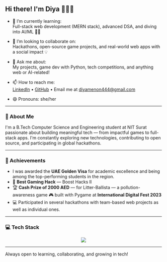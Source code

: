 ## Hi there! I'm Diya 👩🏻‍💻

- 🌱 I’m currently learning:  
  Full-stack web development (MERN stack), advanced DSA, and diving into AI/ML 🌱🤖

- 👯 I’m looking to collaborate on:  
  Hackathons, open-source game projects, and real-world web apps with a social impact 💡
  
- 💬 Ask me about:  
  My projects, game dev with Python, tech competitions, and anything web or AI-related!
  
- 📫 How to reach me:  
  [LinkedIn](https://www.linkedin.com/in/diya-satish-kumar-02149b306/) • [GitHub](https://github.com/DiyaMenon) • Email me at diyamenon444@gmail.com

- 😄 Pronouns: she/her


---

### 📌 About Me

I'm a B.Tech Computer Science and Engineering student at NIT Surat passionate about building meaningful tech — from impactful games to full-stack apps. I'm constantly exploring new technologies, contributing to open source, and participating in global hackathons.

---

### 🏅 Achievements
- I was awarded the **UAE Golden Visa** for academic excellence and being among the top-performing students in the region.
- 🥇 **Best Gaming Hack** — Boost Hacks II  
- 🏆 **Cash Prize of 2000 AED** — for Litter-Ballista — a pollution-awareness game 🎮 built with Pygame at **International Digital Fest 2023**  
- 💻 Participated in several hackathons with team-based web projects as well as individual ones. 

---

### 💻 Tech Stack

<div align="center">
  
  <img src="https://skillicons.dev/icons?i=html,css,js,python,c,cpp,mysql" />
  
</div>

---


Always open to learning, collaborating, and growing in tech!

<!--
**DiyaMenon/DiyaMenon** is a ✨ _special_ ✨ repository because its `README.md` (this file) appears on your GitHub profile.

Here are some ideas to get you started:

- 🔭 I’m currently working on ...
- 🌱 I’m currently learning ...
- 👯 I’m looking to collaborate on ...
- 🤔 I’m looking for help with ...
- 💬 Ask me about ...
- 📫 How to reach me: ...
- 😄 Pronouns: ...
- ⚡ Fun fact: ...
-->
